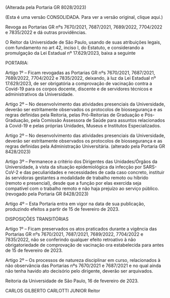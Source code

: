 (Alterada pela Portaria GR 8028/2023)

(Esta é uma versão CONSOLIDADA. Para ver a versão original, clique aqui.)

Revoga as Portarias GR nºs 7670/2021, 7687/2021, 7689/2022, 7704/2022 e 7835/2022 e dá outras providências.

O Reitor da Universidade de São Paulo, usando de suas atribuições legais, com fundamento no art 42, inciso I, do Estatuto, e considerando a promulgação da Lei Estadual nº 17.629/2023, baixa a seguinte

PORTARIA:

Artigo 1º – Ficam revogadas as Portarias GR nºs 7670/2021, 7687/2021, 7689/2022, 7704/2022 e 7835/2022, deixando, à luz da Lei Estadual nº 17.629/2023, de ser obrigatória a comprovação de vacinação contra a Covid-19 para os corpos docente, discente e de servidores técnicos e administrativos da Universidade.

Artigo 2º – No desenvolvimento das atividades presenciais da Universidade, deverão ser estritamente observados os protocolos de biossegurança e as regras definidas pela Reitoria, pelas Pró-Reitorias de Graduação e Pós-Graduação, pela Comissão Assessora de Saúde para assuntos relacionados à Covid-19 e pelas próprias Unidades, Museus e Institutos Especializados.

Artigo 2º – No desenvolvimento das atividades presenciais da Universidade, deverão ser estritamente observados os protocolos de biossegurança e as regras definidas pela Administração Universitária. (alterado pela Portaria GR 8428/2023)

Artigo 3º – Permanece a critério dos Dirigentes das Unidades/Órgãos da Universidade, à vista da situação epidemiológica da infecção por SARS-CoV-2 e das peculiaridades e necessidades de cada caso concreto, instituir às servidoras gestantes a modalidade de trabalho remoto ou híbrido (remoto e presencial), desde que a função por elas exercida seja compatível com o trabalho remoto e não haja prejuízo ao serviço público. (revogado pela Portaria GR 8428/2023)

Artigo 4º – Esta Portaria entra em vigor na data de sua publicação, produzindo efeitos a partir de 15 de fevereiro de 2023.

DISPOSIÇÕES TRANSITÓRIAS

Artigo 1º – Ficam preservados os atos praticados durante a vigência das Portarias GR nºs 7670/2021, 7687/2021, 7689/2022, 7704/2022 e 7835/2022, não se conferindo qualquer efeito retroativo à não obrigatoriedade de comprovação de vacinação ora estabelecida para antes de 15 de fevereiro de 2023.

Artigo 2º – Os processos de natureza disciplinar em curso, relacionados à não observância das Portarias nºs 7670/2021 e 7687/2021 e no qual ainda não tenha havido ato decisório pelo dirigente, deverão ser arquivados.

Reitoria da Universidade de São Paulo, 16 de fevereiro de 2023.

CARLOS GILBERTO CARLOTTI JUNIOR
Reitor